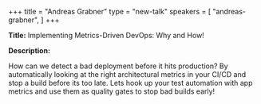 +++
title = "Andreas Grabner"
type = "new-talk"
speakers = [
        "andreas-grabner",
]
+++
<div class="span-15  ">
  <div class="span-15  last ">
  <p><strong>Title:</strong>
  Implementing Metrics-Driven DevOps: Why and How!
  </p>

  <p><strong>Description:</strong></p>

  <p>
  How can we detect a bad deployment before it hits production? By automatically looking at the right architectural metrics in your CI/CD and stop a build before its too late. Lets hook up your test automation with app metrics and use them as quality gates to stop bad builds early!
  </p>
  </div>
</div>
